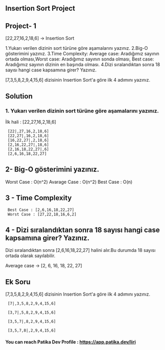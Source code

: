 ## Insertion Sort Project

## Project- 1

[22,27,16,2,18,6] -> Insertion Sort

1.Yukarı verilen dizinin sort türüne göre aşamalarını yazınız.
2.Big-O gösterimini yazınız.
3.Time Complexity: Average case: Aradığımız sayının ortada olması,Worst case: Aradığımız sayının sonda olması, Best case: Aradığımız sayının dizinin en başında olması.
4.Dizi sıralandıktan sonra 18 sayısı hangi case kapsamına girer? Yazınız.


[7,3,5,8,2,9,4,15,6] dizisinin Insertion Sort'a göre ilk 4 adımını yazınız.

## Solution

### 1. Yukarı verilen dizinin sort türüne göre aşamalarını yazınız.

İlk hali : [22,27,16,2,18,6]
```
 [22|,27,16,2,18,6]
 [22,27|,16,2,18,6]
 [16,22,27|,2,18,6]
 [2,16,22,27|,18,6]
 [2,16,18,22,27|,6]
 [2,6,16,18,22,27]

```

## 2- Big-O gösterimini yazınız.

 Worst Case : O(n^2)
 Avarage Case : O(n^2)
 Best Case : O(n)

## 3 - Time Complexity

```
 Best Case : [2,6,16,18,22,27]
 Worst Case : [27,22,18,16,6,2]

 ```

## 4 - Dizi sıralandıktan sonra 18 sayısı hangi case kapsamına girer? Yazınız.


Dizi sıralandıktan sonra [2,6,16,18,22,27] halini alır.Bu durumda 18 sayısı ortada olarak sayılabilir.

Average case -> [2, 6, 16, 18, 22, 27] 


## Ek Soru

[7,3,5,8,2,9,4,15,6] dizisinin Insertion Sort'a göre ilk 4 adımını yazınız.


```
 [7|,3,5,8,2,9,4,15,6]

 [3,7|,5,8,2,9,4,15,6]

 [3,5,7|,8,2,9,4,15,6]

 [3,5,7,8|,2,9,4,15,6]

```


#### You can reach Patika Dev Profile : https://app.patika.dev/liri